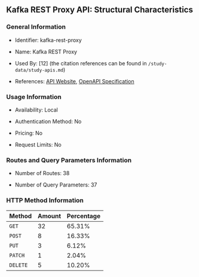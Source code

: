 ## Kafka REST Proxy API: Structural Characteristics

### General Information

- Identifier: kafka-rest-proxy

- Name: Kafka REST Proxy

- Used By: [12] (the citation references can be found in `/study-data/study-apis.md`)

- References: [API Website](https://github.com/confluentinc/kafka-rest), [OpenAPI Specification](https://github.com/confluentinc/kafka-rest/blob/master/api/v3/openapi.yaml)

### Usage Information

- Availability: Local

- Authentication Method: No

- Pricing: No

- Request Limits: No

### Routes and Query Parameters Information

- Number of Routes: 38

- Number of Query Parameters: 37

### HTTP Method Information

| Method | Amount | Percentage |
|--------|--------|------------|
| `GET` | 32 | 65.31% |
| `POST` | 8 | 16.33% |
| `PUT` | 3 | 6.12% |
| `PATCH` | 1 | 2.04% |
| `DELETE` | 5 | 10.20% |
